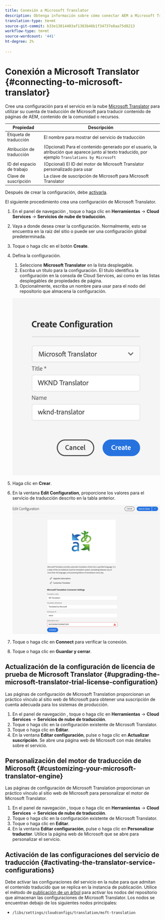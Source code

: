 ```yaml
---
title: Conexión a Microsoft Translator
description: Obtenga información sobre cómo conectar AEM a Microsoft Translator de forma predeterminada para automatizar el flujo de trabajo de traducción.
translation-type: tm+mt
source-git-commit: b33e13814403af1383b46b1f34737e8aa75d8213
workflow-type: tm+mt
source-wordcount: '441'
ht-degree: 2%

---
```



# Conexión a Microsoft Translator {#connecting-to-microsoft-translator}

Cree una configuración para el servicio en la nube [Microsoft Translator](https://hub.microsofttranslator.com) para utilizar su cuenta de traducción de Microsoft para traducir contenido de páginas de AEM, contenido de la comunidad o recursos.

| Propiedad | Descripción |
|---|---|
| Etiqueta de traducción | El nombre para mostrar del servicio de traducción |
| Atribución de traducción | (Opcional) Para el contenido generado por el usuario, la atribución que aparece junto al texto traducido, por ejemplo `Translations by Microsoft` |
| ID del espacio de trabajo | (Opcional) El ID del motor de Microsoft Translator personalizado para usar |
| Clave de suscripción | La clave de suscripción de Microsoft para Microsoft Translator |

Después de crear la configuración, debe [activarla](#activating-the-translator-service-configurations).

El siguiente procedimiento crea una configuración de Microsoft Translator.

1. En el panel de navegación [,](/help/sites-cloud/authoring/getting-started/basic-handling.md#first-steps) toque o haga clic en **Herramientas** -> **Cloud Services** -> **Servicios de nube de traducción**.
1. Vaya a donde desea crear la configuración. Normalmente, esto se encuentra en la raíz del sitio o puede ser una configuración global predeterminada.
1. Toque o haga clic en el botón **Create**.
1. Defina la configuración.
   1. Seleccione **Microsoft Translator** en la lista desplegable.
   1. Escriba un título para la configuración. El título identifica la configuración en la consola de Cloud Services, así como en las listas desplegables de propiedades de página.
   1. Opcionalmente, escriba un nombre para usar para el nodo del repositorio que almacena la configuración.

   ![Crear configuración de traducción](../assets/create-translation-config.png)

1. Haga clic en **Crear**.
1. En la ventana **Edit Configuration**, proporcione los valores para el servicio de traducción descrito en la tabla anterior.

   ![Editar configuración de traducción](../assets/edit-translation-config.png)

1. Toque o haga clic en **Connect** para verificar la conexión.
1. Toque o haga clic en **Guardar y cerrar**.

## Actualización de la configuración de licencia de prueba de Microsoft Translator {#upgrading-the-microsoft-translator-trial-license-configuration}

Las páginas de configuración de Microsoft Translation proporcionan un práctico vínculo al sitio web de Microsoft para obtener una suscripción de cuenta adecuada para los sistemas de producción.

1. En el panel de navegación [,](/help/sites-cloud/authoring/getting-started/basic-handling.md#first-steps) toque o haga clic en **Herramientas** -> **Cloud Services** -> **Servicios de nube de traducción**.
1. Toque o haga clic en la configuración existente de Microsoft Translator.
1. Toque o haga clic en **Editar**.
1. En la ventana **Editar configuración**, pulse o haga clic en **Actualizar suscripción**. Se abre una página web de Microsoft con más detalles sobre el servicio.

## Personalización del motor de traducción de Microsoft {#customizing-your-microsoft-translator-engine}

Las páginas de configuración de Microsoft Translation proporcionan un práctico vínculo al sitio web de Microsoft para personalizar el motor de Microsoft Translator.

1. En el panel de navegación [,](/help/sites-cloud/authoring/getting-started/basic-handling.md#first-steps) toque o haga clic en **Herramientas** -> **Cloud Services** -> **Servicios de nube de traducción**.
1. Toque o haga clic en la configuración existente de Microsoft Translator.
1. Toque o haga clic en **Editar**.
1. En la ventana **Editar configuración**, pulse o haga clic en **Personalizar traductor**. Utilice la página web de Microsoft que se abre para personalizar el servicio.

## Activación de las configuraciones del servicio de traducción {#activating-the-translator-service-configurations}

Debe activar las configuraciones del servicio en la nube para que admitan el contenido traducido que se replica en la instancia de publicación. Utilice el método de [publicación de un árbol](/help/sites-cloud/authoring/fundamentals/publishing-pages.md#publishing-and-unpublishing-a-tree) para activar los nodos del repositorio que almacenan las configuraciones de Microsoft Translator. Los nodos se encuentran debajo de los siguientes nodos principales:

* `/libs/settings/cloudconfigs/translation/msft-translation`

